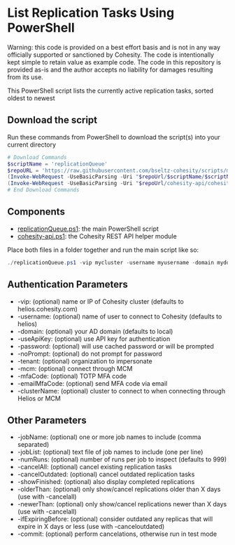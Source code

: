 # List Replication Tasks Using PowerShell

Warning: this code is provided on a best effort basis and is not in any way officially supported or sanctioned by Cohesity. The code is intentionally kept simple to retain value as example code. The code in this repository is provided as-is and the author accepts no liability for damages resulting from its use.

This PowerShell script lists the currently active replication tasks, sorted oldest to newest

## Download the script

Run these commands from PowerShell to download the script(s) into your current directory

```powershell
# Download Commands
$scriptName = 'replicationQueue'
$repoURL = 'https://raw.githubusercontent.com/bseltz-cohesity/scripts/master/powershell'
(Invoke-WebRequest -UseBasicParsing -Uri "$repoUrl/$scriptName/$scriptName.ps1").content | Out-File "$scriptName.ps1"; (Get-Content "$scriptName.ps1") | Set-Content "$scriptName.ps1"
(Invoke-WebRequest -UseBasicParsing -Uri "$repoUrl/cohesity-api/cohesity-api.ps1").content | Out-File cohesity-api.ps1; (Get-Content cohesity-api.ps1) | Set-Content cohesity-api.ps1
# End Download Commands
```

## Components

* [replicationQueue.ps1](https://raw.githubusercontent.com/bseltz-cohesity/scripts/master/powershell/replicationQueue/replicationQueue.ps1): the main PowerShell script
* [cohesity-api.ps1](https://raw.githubusercontent.com/bseltz-cohesity/scripts/master/powershell/cohesity-api/cohesity-api.ps1): the Cohesity REST API helper module

Place both files in a folder together and run the main script like so:

```powershell
./replicationQueue.ps1 -vip mycluster -username myusername -domain mydomain.net
```

## Authentication Parameters

* -vip: (optional) name or IP of Cohesity cluster (defaults to helios.cohesity.com)
* -username: (optional) name of user to connect to Cohesity (defaults to helios)
* -domain: (optional) your AD domain (defaults to local)
* -useApiKey: (optional) use API key for authentication
* -password: (optional) will use cached password or will be prompted
* -noPrompt: (optional) do not prompt for password
* -tenant: (optional) organization to impersonate
* -mcm: (optional) connect through MCM
* -mfaCode: (optional) TOTP MFA code
* -emailMfaCode: (optional) send MFA code via email
* -clusterName: (optional) cluster to connect to when connecting through Helios or MCM

## Other Parameters

* -jobName: (optional) one or more job names to include (comma separated)
* -jobList: (optional) text file of job names to include (one per line)
* -numRuns: (optional) number of runs per job to inspect (defaults to 999)
* -cancelAll: (optional) cancel existing replication tasks
* -cancelOutdated: (optional) cancel outdated replication tasks
* -showFinished: (optional) also display completed replications
* -olderThan: (optional) only show/cancel replications older than X days (use with -cancelall)
* -newerThan: (optional) only show/cancel replications newer than X days (use with -cancelall)
* -ifExpiringBefore: (optional) consider outdated any replicas that will expire in X days or less (use with -canceloutdated)
* -commit: (optional) perform cancelations, otherwise run in test mode
